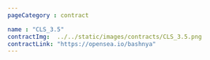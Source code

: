 ```yaml
---
pageCategory : contract

name : "CLS_3.5"
contractImg:  ../../static/images/contracts/CLS_3.5.png
contractLink: "https://opensea.io/bashnya"
---
```


